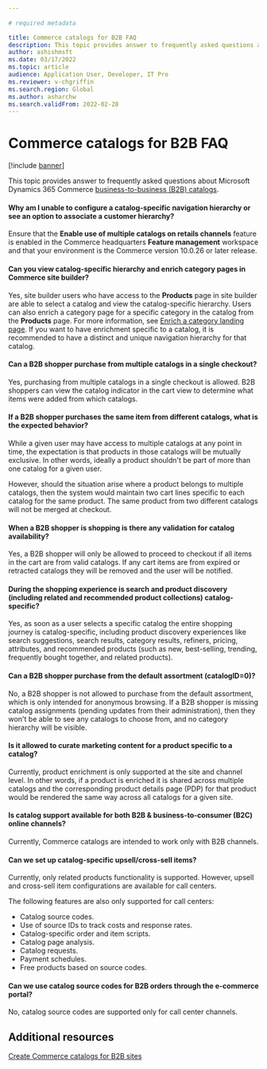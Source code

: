 ```yaml
---
  
# required metadata

title: Commerce catalogs for B2B FAQ
description: This topic provides answer to frequently asked questions about Microsoft Dynamics 365 Commerce catalogs.
author: ashishmsft
ms.date: 03/17/2022
ms.topic: article
audience: Application User, Developer, IT Pro
ms.reviewer: v-chgriffin
ms.search.region: Global
ms.author: asharchw
ms.search.validFrom: 2022-02-28
---
```


  
# Commerce catalogs for B2B FAQ 

[!include [banner](includes/banner.md)]

This topic provides answer to frequently asked questions about Microsoft Dynamics 365 Commerce [business-to-business (B2B) catalogs](catalogs-b2b-sites.md).

#### Why am I unable to configure a catalog-specific navigation hierarchy or see an option to associate a customer hierarchy? 

Ensure that the **Enable use of multiple catalogs on retails channels** feature is enabled in the Commerce headquarters **Feature management** workspace and that your environment is the Commerce version 10.0.26 or later release. 

#### Can you view catalog-specific hierarchy and enrich category pages in Commerce site builder? 

Yes, site builder users who have access to the **Products** page in site builder are able to select a catalog and view the catalog-specific hierarchy. Users can also enrich a category page for a specific category in the catalog from the **Products** page. For more information, see [Enrich a category landing page](enrich-category-page.md). If you want to have enrichment specific to a catalog, it is recommended to have a distinct and unique navigation hierarchy for that catalog. 
 
#### Can a B2B shopper purchase from multiple catalogs in a single checkout?

Yes, purchasing from multiple catalogs in a single checkout is allowed. B2B shoppers can view the catalog indicator in the cart view to determine what items were added from which catalogs. 

#### If a B2B shopper purchases the same item from different catalogs, what is the expected behavior? 

While a given user may have access to multiple catalogs at any point in time, the expectation is that products in those catalogs will be mutually exclusive. In other words, ideally a product shouldn't be part of more than one catalog for a given user. 

However, should the situation arise where a product belongs to multiple catalogs, then the system would maintain two cart lines specific to each catalog for the same product. The same product from two different catalogs will not be merged at checkout.  

#### When a B2B shopper is shopping is there any validation for catalog availability? 

Yes, a B2B shopper will only be allowed to proceed to checkout if all items in the cart are from valid catalogs. If any cart items are from expired or retracted catalogs they will be removed and the user will be notified. 

#### During the shopping experience is search and product discovery (including related and recommended product collections) catalog-specific? 

Yes, as soon as a user selects a specific catalog the entire shopping journey is catalog-specific, including product discovery experiences like search suggestions, search results, category results, refiners, pricing, attributes, and recommended products (such as new, best-selling, trending, frequently bought together, and related products). 

#### Can a B2B shopper purchase from the default assortment (catalogID=0)?

No, a B2B shopper is not allowed to purchase from the default assortment, which is only intended for anonymous browsing. If a B2B shopper is missing catalog assignments (pending updates from their administration), then they won't be able to see any catalogs to choose from, and no category hierarchy will be visible. 

#### Is it allowed to curate marketing content for a product specific to a catalog?

Currently, product enrichment is only supported at the site and channel level. In other words, if a product is enriched it is shared across multiple catalogs and the corresponding product details page (PDP) for that product would be rendered the same way across all catalogs for a given site. 

#### Is catalog support available for both B2B & business-to-consumer (B2C) online channels? 

Currently, Commerce catalogs are intended to work only with B2B channels. 

#### Can we set up catalog-specific upsell/cross-sell items? 

Currently, only related products functionality is supported. However, upsell and cross-sell item configurations are available for call centers. 

The following features are also only supported for call centers: 
- Catalog source codes.
- Use of source IDs to track costs and response rates.
- Catalog-specific order and item scripts.
- Catalog page analysis.
- Catalog requests.
- Payment schedules.
- Free products based on source codes.

#### Can we use catalog source codes for B2B orders through the e-commerce portal? 

No, catalog source codes are supported only for call center channels.

## Additional resources

[Create Commerce catalogs for B2B sites](catalogs-b2b-sites.md)
